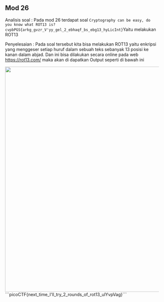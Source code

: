 ## Mod 26
Analisis soal : 
Pada mod 26 terdapat soal ```Cryptography can be easy, do you know what ROT13 is? cvpbPGS{arkg_gvzr_V'yy_gel_2_ebhaqf_bs_ebg13_hyLicInt}```Yaitu melakukan ROT13

Penyelesaian : 
Pada soal tersebut kita bisa melakukan ROT13 yaitu enkripsi yang menggeser setiap huruf dalam sebuah teks sebanyak 13 posisi ke kanan dalam abjad. Dan ini bisa dilakukan secara online pada web https://rot13.com/ maka akan di dapatkan Output seperti di bawah ini  

<img src="https://github.com/Naraduhita/kripto-picoctf-writeup/assets/96894117/ad1c5eb9-f349-462a-ab71-584e72dd908b" height="735" />
```picoCTF{next_time_I'll_try_2_rounds_of_rot13_ulYvpVag}```

